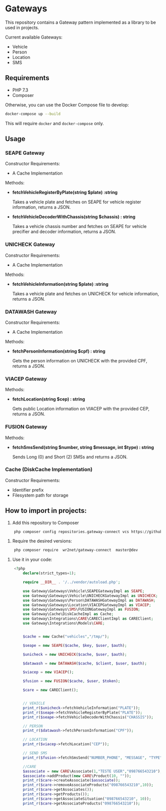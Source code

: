 # Gateways

This repository contains a Gateway pattern implemented as a library to be used in projects.

Current available Gateways:
 - Vehicle
 - Person
 - Location
 - SMS

## Requirements
- PHP 7.3
- Composer

Otherwise, you can use the Docker Compose file to develop:
```bash
docker-compose up --build
```
This will require `docker` and `docker-compose` only.

## Usage

### SEAPE Gateway

Constructor Requirements:
- A Cache Implementation

Methods:

- **fetchVehicleRegisterByPlate(string $plate) :string**

    Takes a vehicle plate and fetches on SEAPE for vehicle register information, returns a JSON.

- **fetchVehicleDecoderWithChassis(string $chassis) : string**
    
    Takes a vehicle chassis number and fetches on SEAPE for vehicle precifier and decoder information, returns a JSON.

### UNICHECK Gateway

Constructor Requirements:
- A Cache Implementation

Methods:

- **fetchVehicleInformation(string $plate) :string**

    Takes a vehicle plate and fetches on UNICHECK for vehicle information, returns a JSON.

### DATAWASH Gateway

Constructor Requirements:
- A Cache Implementation

Methods:
- **fetchPersonInformation(string $cpf) : string**

    Gets the person information on UNICHECK with the provided CPF, returns a JSON.


### VIACEP Gateway

Methods:
- **fetchLocation(string $cep) : string**

    Gets public Location information on VIACEP with the provided CEP, returns a JSON.


### FUSION Gateway

Methods:
- **fetchSmsSend(string $number, string $message, int $type) : string**

    Sends Long (0) and Short (2) SMSs and returns a JSON.


### Cache (DiskCache Implementation)
Constructor Requirements:
- Identifier prefix
- Filesystem path for storage


## How to import in projects:

1. Add this repository to Composer
```bash
    php composer config repositories.gateway-connect vcs https://github.com/wr2net/gateway-connect.git
```

1. Require the desired versions:
```bash
    php composer require  wr2net/gateway-connect  master@dev
```

1. Use it in your code:
```php
    <?php
        declare(strict_types=1);

        require __DIR__ . '/../vendor/autoload.php';

        use Gateway\Gateways\Vehicle\SEAPEGatewayImpl as SEAPE;
        use Gateway\Gateways\Vehicle\UNICHECKGatewayImpl as UNICHECK;
        use Gateway\Gateways\Person\DATAWASHGatewayImpl as DATAWASH;
        use Gateway\Gateways\Location\VIACEPGatewayImpl as VIACEP;
        use Gateway\Gateways\SMS\FUSIONGatewayImpl as FUSION;
        use Gateway\Cache\DiskCacheImpl as Cache;
        use Gateway\Integrations\CARE\CAREClientImpl as CAREClient;
        use Gateway\Integrations\Models\CARE;


        $cache = new Cache("vehicles","/tmp/");

        $seape = new SEAPE($cache, $key, $user, $auth);

        $unicheck = new UNICHECK($cache, $user, $auth);

        $datawash = new DATAWASH($cache, $client, $user, $auth);

        $viacep = new VIACEP();

        $fusion = new FUSION($cache, $user, $token);

        $care = new CAREClient();


        // VEHICLE
        print_r($unicheck->fetchVehicleInformation("PLATE"));
        print_r($seape->fetchVehicleRegisterByPlate("PLATE"));
        print_r($seape->fetchVehicleDecoderWithChassis("CHASSIS"));

        // PERSON
        print_r($datawash->fetchPersonInformation("CPF"));

        // LOCATION
        print_r($viacep->fetchLocation("CEP"));

        // SEND SMS
        print_r($fusion->fetchSmsSend("NUMBER_PHONE", "MESSAGE", "TYPE"));

        //CARE
        $associate = new CARE\Associate(1,"TESTE USER","098766543210");
        $associate->addProduct(new CARE\Product(10, ""));
        print_r($care->createAssociate($associate));
        print_r($care->removeAssociateProducts("098766543210",10));
        print_r($care->getAssociates());
        print_r($care->getProducts());
        print_r($care->getAssociateSituation("098766543210", 10));
        print_r($care->getAssociateProducts("098766543210"));

```